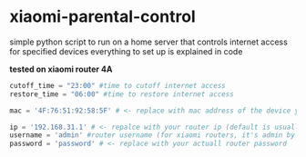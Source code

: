 # xiaomi-parental-control

simple python script to run on a home server that controls internet access for specified devices
everything to set up is explained in code

**tested on xiaomi router 4A**

```python
cutoff_time = "23:00" #time to cutoff internet access
restore_time = "06:00" #time to restore internet access

mac = '4F:76:51:92:58:5F' # <- replace with mac address of the device you want to control (you can do a list for multiple devices)

ip = '192.168.31.1' # <- repalce with your router ip (default is usually 192.168.31.1)
username = 'admin' #router username (for xiaomi routers, it's admin by default)
password = 'password' # <- replace with your actuall router password
```
